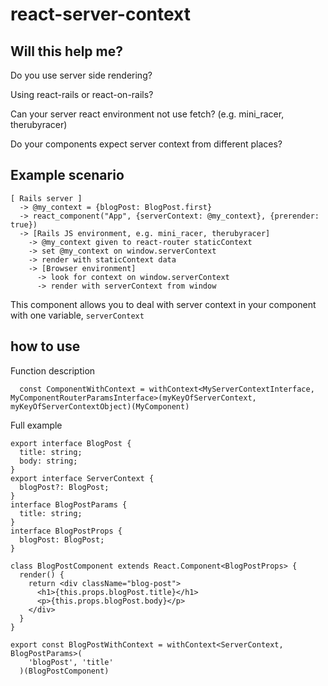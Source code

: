 # react-server-context

## Will this help me?
Do you use server side rendering?

Using react-rails or react-on-rails?

Can your server react environment not use fetch? (e.g. mini_racer, therubyracer)

Do your components expect server context from different places?

## Example scenario
```
[ Rails server ]
  -> @my_context = {blogPost: BlogPost.first}
  -> react_component("App", {serverContext: @my_context}, {prerender: true})
  -> [Rails JS environment, e.g. mini_racer, therubyracer]
    -> @my_context given to react-router staticContext
    -> set @my_context on window.serverContext
    -> render with staticContext data
    -> [Browser environment]
      -> look for context on window.serverContext
      -> render with serverContext from window
```

This component allows you to deal with server context in your component with one variable, `serverContext`

## how to use

Function description
```tsx
  const ComponentWithContext = withContext<MyServerContextInterface, MyComponentRouterParamsInterface>(myKeyOfServerContext, myKeyOfServerContextObject)(MyComponent)
```

Full example

```tsx
export interface BlogPost {
  title: string;
  body: string;
}
export interface ServerContext {
  blogPost?: BlogPost;
}
interface BlogPostParams {
  title: string;
}
interface BlogPostProps {
  blogPost: BlogPost;
}

class BlogPostComponent extends React.Component<BlogPostProps> {
  render() {
    return <div className="blog-post">
      <h1>{this.props.blogPost.title}</h1>
      <p>{this.props.blogPost.body}</p>
    </div>
  }
}

export const BlogPostWithContext = withContext<ServerContext, BlogPostParams>(
    'blogPost', 'title'
  )(BlogPostComponent)
```
